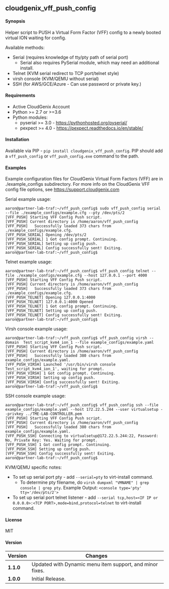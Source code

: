 cloudgenix_vff_push_config
----------------
#### Synopsis
Helper script to PUSH a Virtual Form Factor (VFF) config to a newly booted virtual ION waiting for config.

Available methods:
 * Serial (requires knowledge of tty/pty path of serial port)
   * Serial also requires PySerial module, which may need an additional install.
 * Telnet (KVM serial redirect to TCP port/telnet style)
 * virsh console (KVM/QEMU without serial)
 * SSH (for AWS/GCE/Azure - Can use password or private key.)

#### Requirements
* Active CloudGenix Account
* Python >= 2.7 or >=3.6
* Python modules:
    * pyserial >= 3.0 - <https://pythonhosted.org/pyserial/>
    * pexpect >= 4.0 - <https://pexpect.readthedocs.io/en/stable/>

#### Installation
Available via PIP - `pip install cloudgenix_vff_push_config`. 
PIP should add a `vff_push_config` or `vff_push_config.exe` command to the path.

#### Examples
Example configuration files for CloudGenix Virtual Form Factors (VFF) are in ./example_configs subdirectory.
For more info on the CloudGenix VFF config file options, see <https://support.cloudgenix.com>


Serial example usage:
```
aaron@partner-lab-traf:~/vff_push_config$ sudo vff_push_config serial --file ./example_configs/example.cfg --pty /dev/pts/2
[VFF_PUSH] Starting VFF Config Push script.
[VFF_PUSH] Current directory is /home/aaron/vff_push_config
[VFF_PUSH]   Successfully loaded 373 chars from ./example_configs/example.cfg.
[VFF_PUSH_SERIAL] Opening /dev/pts/2
[VFF_PUSH_SERIAL] 1 Got config prompt. Continuing.
[VFF_PUSH_SERIAL] Setting up config push.
[VFF_PUSH_SERIAL] Config successfully sent! Exiting.
aaron@partner-lab-traf:~/vff_push_config$
```

Telnet example usage:
```
aaron@partner-lab-traf:~/vff_push_config$ vff_push_config telnet --file ./example_configs/example.cfg --host 127.0.0.1 --port 4000
[VFF_PUSH] Starting VFF Config Push script.
[VFF_PUSH] Current directory is /home/aaron/vff_push_config
[VFF_PUSH]   Successfully loaded 373 chars from ./example_configs/example.cfg.
[VFF_PUSH_TELNET] Opening 127.0.0.1:4000
[VFF_PUSH_TELNET] 127.0.0.1:4000 Opened
[VFF_PUSH_TELNET] 1 Got config prompt. Continuing.
[VFF_PUSH_TELNET] Setting up config push.
[VFF_PUSH_TELNET] Config successfully sent! Exiting.
aaron@partner-lab-traf:~/vff_push_config$
```

Virsh console example usage:
```
aaron@partner-lab-traf:~/vff_push_config$ vff_push_config virsh --domain  Test_script_kvm4_ion_1 --file example_configs/example.yaml
[VFF_PUSH] Starting VFF Config Push script.
[VFF_PUSH] Current directory is /home/aaron/vff_push_config
[VFF_PUSH]   Successfully loaded 380 chars from example_configs/example.yaml.
[VFF_PUSH_VIRSH] Launched '/usr/bin/virsh console Test_script_kvm4_ion_1', waiting for prompt.
[VFF_PUSH_VIRSH] 1 Got config prompt. Continuing.
[VFF_PUSH_VIRSH] Setting up config push.
[VFF_PUSH_VIRSH] Config successfully sent! Exiting.
aaron@partner-lab-traf:~/vff_push_config$
```

SSH console example usage:
```
aaron@partner-lab-traf:~/vff_push_config$ vff_push_config ssh --file example_configs/example.yaml --host 172.22.5.244 --user virtualsetup --privkey ../TME-LAB-CONTROLLER.pem
[VFF_PUSH] Starting VFF Config Push script.
[VFF_PUSH] Current directory is /home/aaron/vff_push_config
[VFF_PUSH]   Successfully loaded 380 chars from example_configs/example.yaml.
[VFF_PUSH_SSH] Connecting to virtualsetup@172.22.5.244:22, Password: No, Private Key: Yes. Waiting for prompt.
[VFF_PUSH_SSH] 1 Got config prompt. Continuing.
[VFF_PUSH_SSH] Setting up config push.
[VFF_PUSH_SSH] Config successfully sent! Exiting.
aaron@partner-lab-traf:~/vff_push_config$
```

KVM/QEMU specific notes:
 * To set up serial port pty - add `--serial=pty` to virt-install command.
   * To determine pty filename, do `virsh dumpxml "VMNAME" | grep console | grep pty`. Example Output: `<console type='pty' tty='/dev/pts/2'>`
 * To set up serial port telnet listener - add `--serial tcp,host=<IF IP or 0.0.0.0>:<TCP PORT>,mode=bind,protocol=telnet` to virt-install command.

#### License
MIT

#### Version
Version | Changes
------- | --------
**1.1.0**| Updated with Dynamic menu item support, and minor fixes.
**1.0.0**| Initial Release.